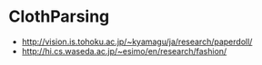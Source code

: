 # ClothParsing

- http://vision.is.tohoku.ac.jp/~kyamagu/ja/research/paperdoll/
- http://hi.cs.waseda.ac.jp/~esimo/en/research/fashion/
